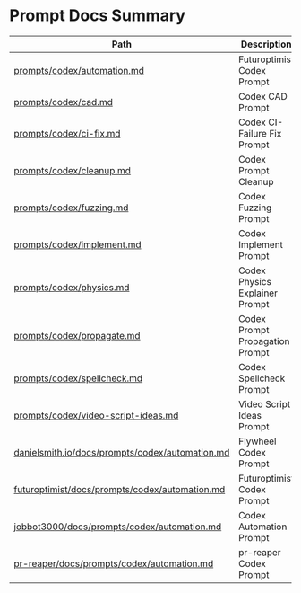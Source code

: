 # Prompt Docs Summary

| Path | Description |
|------|-------------|
| [prompts/codex/automation.md](prompts/codex/automation.md) | Futuroptimist Codex Prompt |
| [prompts/codex/cad.md](prompts/codex/cad.md) | Codex CAD Prompt |
| [prompts/codex/ci-fix.md](prompts/codex/ci-fix.md) | Codex CI-Failure Fix Prompt |
| [prompts/codex/cleanup.md](prompts/codex/cleanup.md) | Codex Prompt Cleanup |
| [prompts/codex/fuzzing.md](prompts/codex/fuzzing.md) | Codex Fuzzing Prompt |
| [prompts/codex/implement.md](prompts/codex/implement.md) | Codex Implement Prompt |
| [prompts/codex/physics.md](prompts/codex/physics.md) | Codex Physics Explainer Prompt |
| [prompts/codex/propagate.md](prompts/codex/propagate.md) | Codex Prompt Propagation Prompt |
| [prompts/codex/spellcheck.md](prompts/codex/spellcheck.md) | Codex Spellcheck Prompt |
| [prompts/codex/video-script-ideas.md](prompts/codex/video-script-ideas.md) | Video Script Ideas Prompt |
| [danielsmith.io/docs/prompts/codex/automation.md](https://github.com/futuroptimist/danielsmith.io/blob/main/docs/prompts/codex/automation.md) | Flywheel Codex Prompt |
| [futuroptimist/docs/prompts/codex/automation.md](https://github.com/futuroptimist/futuroptimist/blob/main/docs/prompts/codex/automation.md) | Futuroptimist Codex Prompt |
| [jobbot3000/docs/prompts/codex/automation.md](https://github.com/futuroptimist/jobbot3000/blob/main/docs/prompts/codex/automation.md) | Codex Automation Prompt |
| [pr-reaper/docs/prompts/codex/automation.md](https://github.com/futuroptimist/pr-reaper/blob/main/docs/prompts/codex/automation.md) | pr-reaper Codex Prompt |
